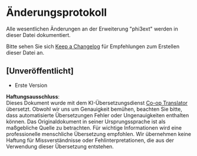 <!--
CO_OP_TRANSLATOR_METADATA:
{
  "original_hash": "dbb0b6218ce5f9cf0ede8f4201f6ad58",
  "translation_date": "2025-05-07T10:14:55+00:00",
  "source_file": "code/07.Lab/01/AIPC/extensions/phi3ext/CHANGELOG.md",
  "language_code": "de"
}
-->
# Änderungsprotokoll

Alle wesentlichen Änderungen an der Erweiterung "phi3ext" werden in dieser Datei dokumentiert.

Bitte sehen Sie sich [Keep a Changelog](http://keepachangelog.com/) für Empfehlungen zum Erstellen dieser Datei an.

## [Unveröffentlicht]

- Erste Version

**Haftungsausschluss**:  
Dieses Dokument wurde mit dem KI-Übersetzungsdienst [Co-op Translator](https://github.com/Azure/co-op-translator) übersetzt. Obwohl wir uns um Genauigkeit bemühen, beachten Sie bitte, dass automatisierte Übersetzungen Fehler oder Ungenauigkeiten enthalten können. Das Originaldokument in seiner Ursprungssprache ist als maßgebliche Quelle zu betrachten. Für wichtige Informationen wird eine professionelle menschliche Übersetzung empfohlen. Wir übernehmen keine Haftung für Missverständnisse oder Fehlinterpretationen, die aus der Verwendung dieser Übersetzung entstehen.